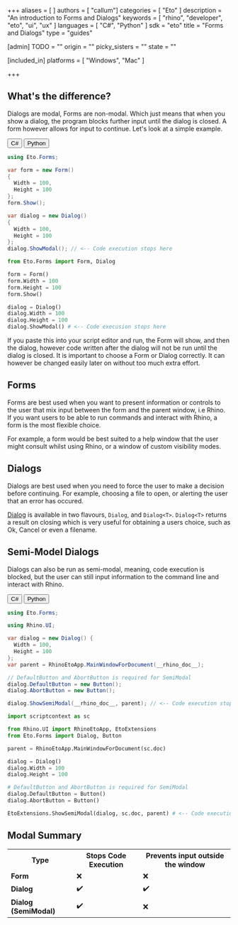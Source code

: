 +++
aliases = [ ]
authors = [ "callum"]
categories = [ "Eto" ]
description = "An introduction to Forms and Dialogs"
keywords = [ "rhino", "developer", "eto", "ui", "ux" ]
languages = [ "C#", "Python" ]
sdk = "eto"
title = "Forms and Dialogs"
type = "guides"

[admin]
TODO = ""
origin = ""
picky_sisters = ""
state = ""

[included_in]
platforms = [ "Windows", "Mac" ]

+++

<!-- cs -- Tested on Win/Mac -->

## What's the difference?
Dialogs are modal, Forms are non-modal. Which just means that when you show a dialog, the program blocks further input until the dialog is closed. A form however allows for input to continue. Let's look at a simple example.


<div class="codetab">
  <button class="tablinks" onclick="openCodeTab(event, 'cs')" id="defaultOpen">C#</button>
  <button class="tablinks" onclick="openCodeTab(event, 'py')">Python</button>
</div>

<div class="tab-content">
  <div class="codetab-content" id="cs">

  ```cs
using Eto.Forms;
 
var form = new Form()
{
    Width = 100,
    Height = 100
};
form.Show();
 
var dialog = new Dialog()
{
    Width = 100,
    Height = 100
};
dialog.ShowModal(); // <-- Code execution stops here
  ```

  </div>

  <div class="codetab-content" id="py">

  ```py
from Eto.Forms import Form, Dialog

form = Form()
form.Width = 100
form.Height = 100
form.Show()

dialog = Dialog()
dialog.Width = 100
dialog.Height = 100
dialog.ShowModal() # <-- Code execusion stops here
  ```

  </div>
</div>

If you paste this into your script editor and run, the Form will show, and then the dialog, however code written after the dialog will not be run until the dialog is closed. It is important to choose a Form or Dialog correctly. It can however be changed easily later on without too much extra effort.

## Forms

Forms are best used when you want to present information or controls to the user that mix input between the form and the parent window, i.e Rhino. If you want users to be able to run commands and interact with Rhino, a form is the most flexible choice.

For example, a form would be best suited to a help window that the user might consult whilst using Rhino, or a window of custom visibility modes.


## Dialogs

Dialogs are best used when you need to force the user to make a decision before continuing. For example, choosing a file to open, or alerting the user that an error has occured.

[Dialog](pages.picoe.ca/docs/api/html/N_Eto_Dialog.htm) is available in two flavours, `Dialog`, and `Dialog<T>`. 
`Dialog<T>` returns a result on closing which is very useful for obtaining a users choice, such as Ok, Cancel or even a filename.

<!-- TODO : Research DialogDisplayMode> -->

## Semi-Model Dialogs
Dialogs can also be run as semi-modal, meaning, code execution is blocked, but the user can still input information to the command line and interact with Rhino.

<div class="codetab">
  <button class="tablinks1" onclick="openCodeTab(event, 'cs1')" id="defaultOpen1">C#</button>
  <button class="tablinks1" onclick="openCodeTab(event, 'py1')">Python</button>
</div>

<div class="tab-content">
  <div class="codetab-content1" id="cs1">

  ```cs
using Eto.Forms;

using Rhino.UI;

var dialog = new Dialog() { 
    Width = 100,
    Height = 100
};
var parent = RhinoEtoApp.MainWindowForDocument(__rhino_doc__);

// DefaultButton and AbortButton is required for SemiModal
dialog.DefaultButton = new Button();
dialog.AbortButton = new Button();

dialog.ShowSemiModal(__rhino_doc__, parent); // <-- Code execution stops here
  ```

  </div>
  <div class="codetab-content1" id="py1">

  ```py
import scriptcontext as sc
 
from Rhino.UI import RhinoEtoApp, EtoExtensions
from Eto.Forms import Dialog, Button
 
parent = RhinoEtoApp.MainWindowForDocument(sc.doc)
 
dialog = Dialog()
dialog.Width = 100
dialog.Height = 100

# DefaultButton and AbortButton is required for SemiModal
dialog.DefaultButton = Button()
dialog.AbortButton = Button()
 
EtoExtensions.ShowSemiModal(dialog, sc.doc, parent) # <-- Code execution stops here
  ```

  </div>
</div>



## Modal Summary
<table class="rounded">
  <tr>
    <th>Type</th>
    <th>Stops Code Execution</th>
    <th>Prevents input outside the window</th>
  </tr>
  <tr>
    <td><b>Form</b></td>
    <td>❌</td>
    <td>❌</td>
  </tr>
  <tr>
    <td><b>Dialog</b></td>
    <td>✔️</td>
    <td>✔️</td>
  </tr>
  <tr>
    <td><b>Dialog (SemiModal)</b></td>
    <td>✔️</td>
    <td>❌</td>
  </tr>
</table>